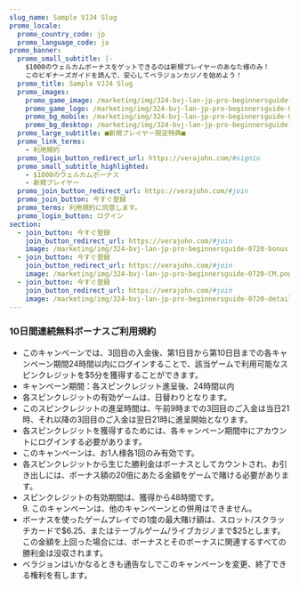 ```yaml
---
slug_name: Sample VJJ4 Slug
promo_locale:
  promo_country_code: jp
  promo_language_code: ja
promo_banner:
  promo_small_subtitle: |-
    $1000のウェルカムボーナスをゲットできるのは新規プレイヤーのあなた様のみ！
    このビギナーズガイドを読んで、安心してベラジョンカジノを始めよう！
  promo_title: Sample VJJ4 Slug
  promo_images:
    promo_game_image: /marketing/img/324-bvj-lan-jp-pro-beginnersguide-0720-title.png
    promo_game_logo: /marketing/img/324-bvj-lan-jp-pro-beginnersguide-0720-game-logo.png
    promo_bg_mobile: /marketing/img/324-bvj-lan-jp-pro-beginnersguide-0720-bg_m.jpg
    promo_bg_desktop: /marketing/img/324-bvj-lan-jp-pro-beginnersguide-0720-bg.jpg
  promo_large_subtitle: ■新規プレイヤー限定特典■
  promo_link_terms: 
    - 利用規約
  promo_login_button_redirect_url: https://verajohn.com/#signin
  promo_small_subtitle_highlighted:
    - $1000のウェルカムボーナス
    - 新規プレイヤー
  promo_join_button_redirect_url: https://verajohn.com/#join
  promo_join_button: 今すぐ登録
  promo_terms: 利用規約に同意します。
  promo_login_button: ログイン
section:
  - join_button: 今すぐ登録
    join_button_redirect_url: https://verajohn.com/#join
    image: /marketing/img/324-bvj-lan-jp-pro-beginnersguide-0720-bonus.png
  - join_button: 今すぐ登録
    join_button_redirect_url: https://verajohn.com/#join
    image: /marketing/img/324-bvj-lan-jp-pro-beginnersguide-0720-CM.png
  - join_button: 今すぐ登録
    join_button_redirect_url: https://verajohn.com/#join
    image: /marketing/img/324-bvj-lan-jp-pro-beginnersguide-0720-details.png
---
```

<h3 class="text-left">10日間連続無料ボーナスご利用規約</h3><ul class="terms-ul"><li>このキャンペーンでは、3回目の入金後、第1日目から第10日目までの各キャンペーン期間24時間以内にログインすることで、該当ゲームで利用可能なスピンクレジットを$5分を獲得することができます。</li><li>キャンペーン期間：各スピンクレジット進呈後、24時間以内</li><li>各スピンクレジットの有効ゲームは、日替わりとなります。</li><li>このスピンクレジットの進呈時間は、午前9時までの3回目のご入金は当日21時、それ以降の3回目のご入金は翌日21時に進呈開始となります。</li><li>各スピンクレジットを獲得するためには、各キャンペーン期間中にアカウントにログインする必要があります。</li><li>このキャンペーンは、お1人様各1回のみ有効です。</li><li>各スピンクレジットから生じた勝利金はボーナスとしてカウントされ、お引き出しには、ボーナス額の20倍にあたる金額をゲームで賭ける必要があります。</li><li>スピンクレジットの有効期間は、獲得から48時間です。<br>9. このキャンペーンは、他のキャンペーンとの併用はできません。</li><li>ボーナスを使ったゲームプレイでの1度の最大賭け額は、スロット/スクラッチカードで$6.25、またはテーブルゲーム/ライブカジノまで$25とします。この金額を上回った場合には、ボーナスとそのボーナスに関連するすべての勝利金は没収されます。</li><li>ベラジョンはいかなるときも通告なしでこのキャンペーンを変更、終了できる権利を有します。</li></ul>